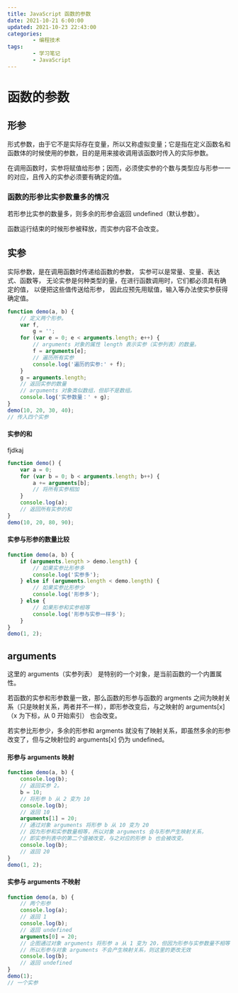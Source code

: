 ```yaml
---
title: JavaScript 函数的参数
date: 2021-10-21 6:00:00
updated: 2021-10-23 22:43:00
categories:
        - 编程技术
tags:
        - 学习笔记
        - JavaScript
---
```

# 函数的参数

## 形参

形式参数，由于它不是实际存在变量，所以又称虚拟变量；它是指在定义函数名和函数体的时候使用的参数，目的是用来接收调用该函数时传入的实际参数。

在调用函数时，实参将赋值给形参；因而，必须使实参的个数与类型应与形参一一的对应，且传入的实参必须要有确定的值。

### 函数的形参比实参数量多的情况

若形参比实参的数量多，则多余的形参会返回 undefined（默认参数）。

函数运行结束的时候形参被释放，而实参内容不会改变。

## 实参

实际参数，是在调用函数时传递给函数的参数， 实参可以是常量、变量、表达式、函数等， 无论实参是何种类型的量，在进行函数调用时，它们都必须具有确定的值， 以便把这些值传送给形参， 因此应预先用赋值，输入等办法使实参获得确定值。

```JavaScript
function demo(a, b) {
	// 定义两个形参。
	var f,
		g = '';
	for (var e = 0; e < arguments.length; e++) {
		// arguments 对象的属性 length 表示实参（实参列表）的数量。
		f = arguments[e];
		// 遍历所有实参
		console.log('遍历的实参:' + f);
	}
	g = arguments.length;
	// 返回实参的数量
	// arguments 对象类似数组，但却不是数组。
	console.log('实参数量：' + g);
}
demo(10, 20, 30, 40);
// 传入四个实参

```

#### 实参的和

fjdkaj

```JavaScript
function demo() {
	var a = 0;
	for (var b = 0; b < arguments.length; b++) {
		a += arguments[b];
		// 将所有实参相加
	}
	console.log(a);
	// 返回所有实参的和
}
demo(10, 20, 80, 90);
```

#### 实参与形参的数量比较

```JavaScript
function demo(a, b) {
	if (arguments.length > demo.length) {
		// 如果实参比形参多
		console.log('实参多');
	} else if (arguments.length < demo.length) {
		// 如果实参比形参少
		console.log('形参多');
	} else {
		// 如果形参和实参相等
		console.log('形参与实参一样多');
	}
}
demo(1, 2);
```

## arguments

这里的 arguments（实参列表） 是特别的一个对象，是当前函数的一个内置属性。

若函数的实参和形参数量一致，那么函数的形参与函数的 argments 之间为映射关系（只是映射关系，两者并不一样），即形参改变后，与之映射的 arguments[x]（x 为下标，从 0 开始索引） 也会改变。

若实参比形参少，多余的形参和 argments 就没有了映射关系，即虽然多余的形参改变了，但与之映射位的 arguments[x] 仍为 undefined。

####  形参与 arguments 映射

```javascript
function demo(a, b) {
	console.log(b);
	// 返回实参 2。
	b = 10;
	// 将形参 b 从 2 变为 10
	console.log(b);
	// 返回 10
	arguments[1] = 20;
	// 通过对象 arguments 将形参 b 从 10 变为 20
	// 因为形参和实参数量相等，所以对象 arguments 会与形参产生映射关系，
	// 即实参列表中的第二个值被改变，与之对应的形参 b 也会被改变。
	console.log(b);
	// 返回 20
}
demo(1, 2);
```

#### 实参与 arguments 不映射

```JavaScript
function demo(a, b) {
	// 两个形参
	console.log(a);
	// 返回 1
	console.log(b);
	// 返回 undefined
	arguments[0] = 20;
	// 企图通过对象 arguments 将形参 a 从 1 变为 20，但因为形参与实参数量不相等，
	// 所以形参与对象 arguments 不会产生映射关系，则这里的更改无效
	console.log(b);
	// 返回 undefined
}
demo(1);
// 一个实参
```

